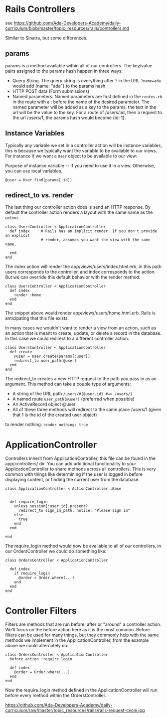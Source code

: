 # Rails Controllers
see https://github.com/Ada-Developers-Academy/daily-curriculum/blob/master/topic_resources/rails/controllers.md

Similar to Sinatra, but some differences.

## params
params is a method available within all of our controllers. The key/value pairs assigned to the params hash happen in three ways:

- Query String. The query string is everything after `?` in the URL `?name=ada` would add {name: "ada"} to the params hash.
- HTTP POST data (Form submissions)
- Named parameters. Named parameters are first defined in the `routes.rb` in the route with a : before the name of the desired parameter. The named parameter will be added as a key to the params, the text in the url will be the value to the key. For a route of /users/:id, then a request to the url /users/1, the params hash would become {id: 1}.


## Instance Variables

Typically any variable we set in a controller action will be instance variables, this is because we typically want the variable to be available to our views. For instance if we want a `User` object to be available to our view:

Purpose of instance variable -- if you need to use it in a view. Otherwise, you can use local variables.

`@user = User.find(params[:id])`

## redirect_to vs. render

The last thing our controller action does is send an HTTP response. By default the controller action renders a layout with the same name as the action.

```
class UsersController < ApplicationController
  def index     # Rails has an implicit render. If you don't provide an explicit
                # render, assumes you want the view with the same name.

  end
end

```
The index action will render the app/views/users/index.html.erb, in this path users corresponds to the controller, and index corresponds to the action. But we can override this default behavior with the render method:

```
class UsersController < ApplicationController
  def index
    render :home
  end
end

```
The snippet above would render app/views/users/home.html.erb. Rails is anticipating that this file exists.

In many cases we wouldn't want to render a view from an action, such as an action that is meant to create, update, or delete a record in the database. In this case we could redirect to a different controller action.

```
class UsersController < ApplicationController
  def create
    @user = User.create(params[:user])
    redirect_to user_path(@user)
  end
end

```
The redirect_to creates a new HTTP request to the path you pass in as an argument. This method can take a couple type of arguments:

- A string of the URL path `/users/#{@user.id} #=> /users/1`
- A named route `user_path(@user)` (preferred when possible)
- An ActiveRecord object @user
- All of these three methods will redirect to the same place /users/1 (given that 1 is the id of the created user object)

to render nothing: `render nothing: true`

# ApplicationController

Controllers inherit from ApplicationController, this file can be found in the app/controllers/ dir. You can add additional functionality to your ApplicationController to share methods across all controllers. This is very common with things like determining if the user is logged in before displaying content, or finding the current user from the database.

```
class ApplicationController < ActionController::Base
  ...

  def require_login
    unless session[:user_id].present?
      redirect_to sign_in_path, notice: "Please sign in"
    else
      true
    end
  end

end

```
The require_login method would now be available to all of our controllers, in our OrdersController we could do something like:
```
class OrdersController < ApplicationController

  def index
    if require_login
      @order = Order.where(...)
    end
  end
end
```

# Controller Filters

Filters are methods that are run before, after or "around" a controller action. We'll focus on the before action here as it is the most common. Before filters can be used for many things, but they commonly help with the same methods we implement in the ApplicationController, from the example above we could alternately do:

```
class OrdersController < ApplicationController
  before_action :require_login

  def index
    @order = Order.where(...)
  end
end

```
Now the require_login method defined in the ApplicationController will run before every method within the OrdersController.


https://github.com/Ada-Developers-Academy/daily-curriculum/raw/master/topic_resources/rails/rails-request-cycle.jpg
